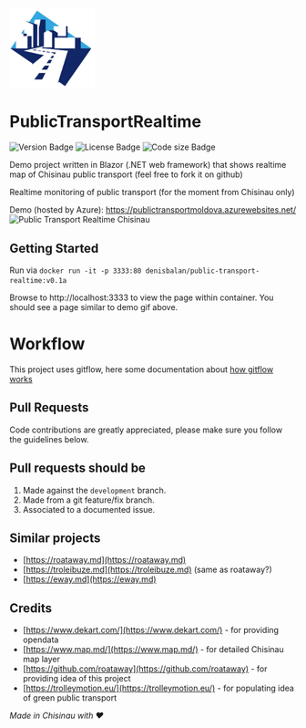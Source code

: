 <img src="docs/trolleymotion_eu.png" alt="trolleymotion.eu logo" width="150px" />

# PublicTransportRealtime

![Version Badge](https://img.shields.io/github/v/tag/DenisBalan/PublicTransportRealtime)
![License Badge](https://img.shields.io/github/license/DenisBalan/PublicTransportRealtime)
![Code size Badge](https://img.shields.io/github/languages/code-size/DenisBalan/PublicTransportRealtime)

Demo project written in Blazor (.NET web framework) that shows realtime map of Chisinau public transport (feel free to fork it on github)

Realtime monitoring of public transport (for the moment from Chisinau only)

Demo (hosted by Azure):  https://publictransportmoldova.azurewebsites.net/
![Public Transport Realtime Chisinau][demo]


Getting Started
-----------

Run via ```docker run -it -p 3333:80 denisbalan/public-transport-realtime:v0.1a```

Browse to http://localhost:3333 to view the page within container. You should see a page similar to demo gif above.

# Workflow

This project uses gitflow, here some documentation about [how gitflow works](https://datasift.github.io/gitflow/IntroducingGitFlow.html)

## Pull Requests

Code contributions are greatly appreciated, please make sure you follow the guidelines below.

## Pull requests should be
1. Made against the `development` branch.
1. Made from a git feature/fix branch.
1. Associated to a documented issue.

Similar projects
-----------
* [https://roataway.md](https://roataway.md)
* [https://troleibuze.md](https://troleibuze.md) (same as roataway?)
* [https://eway.md](https://eway.md)

Credits
-----------
* [https://www.dekart.com/](https://www.dekart.com/) - for providing opendata
* [https://www.map.md/](https://www.map.md/) - for detailed Chisinau map layer
* [https://github.com/roataway](https://github.com/roataway) - for providing idea of this project
* [https://trolleymotion.eu/](https://trolleymotion.eu/) - for populating idea of green public transport

*Made in Chisinau with ❤*

[demo]: https://user-images.githubusercontent.com/33955091/72536670-58ce2e80-3883-11ea-871c-240c9b6b0d1f.gif "Chisinau realtime public transport"